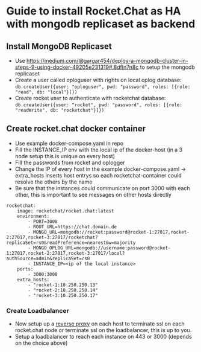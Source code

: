 # Guide to install Rocket.Chat as HA with mongodb replicaset as backend

## Install MongoDB Replicaset

- Use <https://medium.com/@gargar454/deploy-a-mongodb-cluster-in-steps-9-using-docker-49205e231319#.8dfln7n8c> to setup the mongodb replicaset
- Create a user called oploguser with rights on local oplog database:
    `db.createUser({user: "oploguser", pwd: "password", roles: [{role: "read", db: "local"}]})`
- Create rocket user to authenticate with rocketchat database:
    `db.createUser({user: "rocket", pwd: "password", roles: [{role: "readWrite", db: "rocketchat"}]})`

## Create rocket.chat docker container

- Use example docker-compose.yaml in repo
- Fill the INSTANCE_IP env with the local ip of the docker-host (in a 3 node setup this is unique on every host)
- Fill the passwords from rocket and oplogger
- Change the IP of every host in the example docker-compose.yaml -> extra_hosts inserts host entrys so each rocketchat-container could resolve the others by the name
- Be sure that the instances could communicate on port 3000 with each other, this is important to see messages on other hosts directly

```
rocketchat:
    image: rocketchat/rocket.chat:latest
    environment:
        - PORT=3000
        - ROOT_URL=https://chat.domain.de
        - MONGO_URL=mongodb://rocket:password@rocket-1:27017,rocket-2:27017,rocket-3:27017/rocketchat?replicaSet=rs0&readPreference=nearest&w=majority
        - MONGO_OPLOG_URL=mongodb://username:password@rocket-1:27017,rocket-2:27017,rocket-3:27017/local?authSource=admin&replicaSet=rs0
        - INSTANCE_IP=<ip of the local instance>
    ports:
        - 3000:3000
    extra_hosts:
        - "rocket-1:10.250.250.13"
        - "rocket-2:10.250.250.14"
        - "rocket-3:10.250.250.17"
```

### Create Loadbalancer

- Now setup up a [reverse proxy](../../manual-installation/configuring-ssl-reverse-proxy) on each host to terminate ssl on each rocket.chat node or terminate ssl on the loadbalancer, this is up to you.
- Setup a loadbalancer to reach each instance on 443 or 3000 (depends on the choice above)